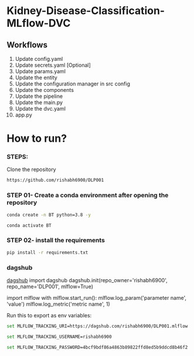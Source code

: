 # Kidney-Disease-Classification-MLflow-DVC

## Workflows

1. Update config.yaml
2. Update secrets.yaml [Optional]
3. Update params.yaml
4. Update the entity
5. Update the configuration manager in src config
6. Update the components
7. Update the pipeline
8. Update the main.py
9. Update the dvc.yaml
10. app.py

# How to run?

### STEPS:

Clone the repository

```bash
https://github.com/rishabh6900/DLP001
```

### STEP 01- Create a conda environment after opening the repository

```bash
conda create -n BT python=3.8 -y
```

```bash
conda activate BT
```

### STEP 02- install the requirements

```bash
pip install -r requirements.txt
```

### dagshub

[dagshub](https://dagshub.com/)
import dagshub
dagshub.init(repo_owner='rishabh6900', repo_name='DLP001', mlflow=True)

import mlflow
with mlflow.start_run():
mlflow.log_param('parameter name', 'value')
mlflow.log_metric('metric name', 1)

Run this to export as env variables:

```bash
set MLFLOW_TRACKING_URI=https://dagshub.com/rishabh6900/DLP001.mlflow

set MLFLOW_TRACKING_USERNAME=rishabh6900

set MLFLOW_TRACKING_PASSWORD=4bcf9bdf86a4863b89822ffd8ed5b9ddcd8b46f2
```

